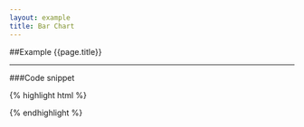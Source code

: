 ```yaml
---
layout: example
title: Bar Chart
---
```


##Example {{page.title}}

<div id='placeholder' class='example-placeholder'></div>

---

###Code snippet

{% highlight html %}
<div id='placeholder' width="600px" height="400px"></div>
<script>
Vizabi('BarChart', document.getElementById('placeholder'), {
    state: {
        time: {
            value: '1950'
        },
        marker: {
            axis_y: {
                use: 'indicator',
                which: 'gdp_pc',
                min: 0,
                max: 70000,
                scaleType: 'linear'
            },
            axis_x: {
                use: 'property',
                which: 'geo.name'
            },
            color: {
                use: 'property',
                which: 'geo.name'
            }
        },
        entities: {
            show: {
                geo: [
                    'swe',
                    'usa',
                    'nor',
                    'can'
                ]
            }
        }
    },
    data: {
        reader: 'csv',
        path: '/path/to/your/file.csv'
    }
});
</script>
{% endhighlight %}

<script defer>
Vizabi('BarChart', document.getElementById('placeholder'), {
    state: {
        time: {
            value: '2000'
        },
        marker: {
            axis_y: {
                use: 'indicator',
                which: 'lex',
                min: 75,
                max: 83,
                scaleType: 'linear'
            },
            axis_x: {
                use: 'property',
                which: 'geo.name'
            },
            color: {
                use: 'property',
                which: 'geo.name'
            }
        },
        entities: {
            show: {
                geo: [
                    'swe',
                    'usa',
                    'nor',
                    'can'
                ]
            }
        }
    },
    data: {
        reader: 'csv',
        path: '/preview/data/waffles/basic-indicators.csv'
    }
});
</script>
